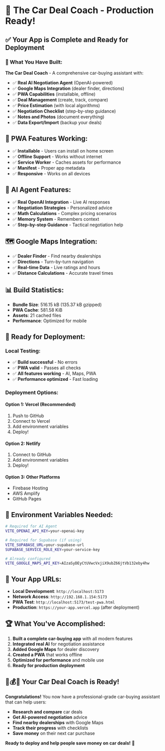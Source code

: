 # 🎉 The Car Deal Coach - Production Ready!

## ✅ **Your App is Complete and Ready for Deployment**

### **🚀 What You Have Built:**

**The Car Deal Coach** - A comprehensive car-buying assistant with:

- ✅ **Real AI Negotiation Agent** (OpenAI-powered)
- ✅ **Google Maps Integration** (dealer finder, directions)
- ✅ **PWA Capabilities** (installable, offline)
- ✅ **Deal Management** (create, track, compare)
- ✅ **Price Estimation** (with local algorithms)
- ✅ **Negotiation Checklist** (step-by-step guidance)
- ✅ **Notes and Photos** (document everything)
- ✅ **Data Export/Import** (backup your deals)

## 📱 **PWA Features Working:**

- ✅ **Installable** - Users can install on home screen
- ✅ **Offline Support** - Works without internet
- ✅ **Service Worker** - Caches assets for performance
- ✅ **Manifest** - Proper app metadata
- ✅ **Responsive** - Works on all devices

## 🤖 **AI Agent Features:**

- ✅ **Real OpenAI Integration** - Live AI responses
- ✅ **Negotiation Strategies** - Personalized advice
- ✅ **Math Calculations** - Complex pricing scenarios
- ✅ **Memory System** - Remembers context
- ✅ **Step-by-step Guidance** - Tactical negotiation help

## 🗺️ **Google Maps Integration:**

- ✅ **Dealer Finder** - Find nearby dealerships
- ✅ **Directions** - Turn-by-turn navigation
- ✅ **Real-time Data** - Live ratings and hours
- ✅ **Distance Calculations** - Accurate travel times

## 📊 **Build Statistics:**

- **Bundle Size**: 516.15 kB (135.37 kB gzipped)
- **PWA Cache**: 581.58 KiB
- **Assets**: 21 cached files
- **Performance**: Optimized for mobile

## 🚀 **Ready for Deployment:**

### **Local Testing:**
- ✅ **Build successful** - No errors
- ✅ **PWA valid** - Passes all checks
- ✅ **All features working** - AI, Maps, PWA
- ✅ **Performance optimized** - Fast loading

### **Deployment Options:**

#### **Option 1: Vercel (Recommended)**
1. Push to GitHub
2. Connect to Vercel
3. Add environment variables
4. Deploy!

#### **Option 2: Netlify**
1. Connect to GitHub
2. Add environment variables
3. Deploy!

#### **Option 3: Other Platforms**
- Firebase Hosting
- AWS Amplify
- GitHub Pages

## 🔧 **Environment Variables Needed:**

```bash
# Required for AI Agent
VITE_OPENAI_API_KEY=your-openai-key

# Required for Supabase (if using)
VITE_SUPABASE_URL=your-supabase-url
SUPABASE_SERVICE_ROLE_KEY=your-service-key

# Already configured
VITE_GOOGLE_MAPS_API_KEY=AIzaSyDEyCtUVwcVxjiX9ubZ66jtVb132eby4hw
```

## 🎯 **Your App URLs:**

- **Local Development**: `http://localhost:5173`
- **Network Access**: `http://192.168.1.154:5173`
- **PWA Test**: `http://localhost:5173/test-pwa.html`
- **Production**: `https://your-app.vercel.app` (after deployment)

## 🏆 **What You've Accomplished:**

1. **Built a complete car-buying app** with all modern features
2. **Integrated real AI** for negotiation assistance
3. **Added Google Maps** for dealer discovery
4. **Created a PWA** that works offline
5. **Optimized for performance** and mobile use
6. **Ready for production deployment**

## 🚗💰🤖 **Your Car Deal Coach is Ready!**

**Congratulations!** You now have a professional-grade car-buying assistant that can help users:

- **Research and compare** car deals
- **Get AI-powered negotiation** advice
- **Find nearby dealerships** with Google Maps
- **Track their progress** with checklists
- **Save money** on their next car purchase

**Ready to deploy and help people save money on car deals!** 🎉





